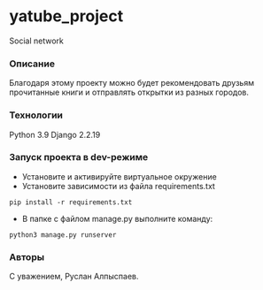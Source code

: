 # yatube_project
Social network
### Описание
Благодаря этому проекту можно будет рекомендовать друзьям прочитанные книги и отправлять открытки из разных городов.
### Технологии
Python 3.9
Django 2.2.19
### Запуск проекта в dev-режиме
- Установите и активируйте виртуальное окружение
- Установите зависимости из файла requirements.txt
```
pip install -r requirements.txt
``` 
- В папке с файлом manage.py выполните команду:
```
python3 manage.py runserver
```
### Авторы
С уважением, Руслан Алпыспаев. 
